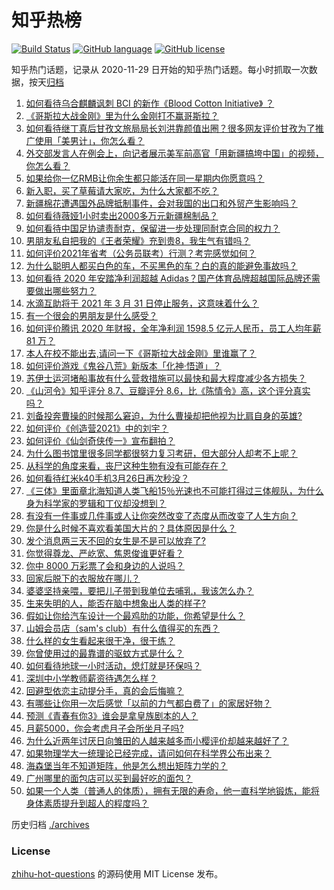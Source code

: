 # 知乎热榜
[![Build Status](https://github.com/ToWeLong/zhihu-hot-questions/workflows/CI/badge.svg)](https://github.com/ToWeLong/zhihu-hot-questions/actions)
[![GitHub language](https://img.shields.io/badge/language-golang-orange.svg)](https://golang.org/)
[![GitHub license](https://img.shields.io/github/license/ToWeLong/zhihu-hot-questions)](https://github.com/ToWeLong/zhihu-hot-questions/blob/main/LICENSE)

知乎热门话题，记录从 2020-11-29 日开始的知乎热门话题。每小时抓取一次数据，按天[归档](./archives)

<!-- BEGIN -->

1. [如何看待乌合麒麟讽刺 BCI 的新作《Blood Cotton Initiative》 ​​​​？](https://www.zhihu.com/question/451475421)
1. [《哥斯拉大战金刚》里为什么金刚打不赢哥斯拉？](https://www.zhihu.com/question/451400347)
1. [如何看待继丁真后甘孜文旅局局长刘洪靠颜值出圈？很多网友评价甘孜为了推广使用「美男计」，你怎么看？](https://www.zhihu.com/question/451367499)
1. [外交部发言人在例会上，向记者展示美军前高官「用新疆搞垮中国」的视频，你怎么看？](https://www.zhihu.com/question/451374588)
1. [如果给你一亿RMB让你余生都只能活在同一星期内你愿意吗？](https://www.zhihu.com/question/450684657)
1. [新入职，买了草莓请大家吃，为什么大家都不吃？](https://www.zhihu.com/question/451018901)
1. [新疆棉花遭遇国外品牌抵制事件，会对我国的出口和外贸产生影响吗？](https://www.zhihu.com/question/451155149)
1. [如何看待薇娅1小时卖出2000多万元新疆棉制品？](https://www.zhihu.com/question/451466676)
1. [如何看待中国足协谴责耐克，保留进一步处理同耐克合同的权力？](https://www.zhihu.com/question/451475306)
1. [男朋友私自把我的《王者荣耀》充到贵8，我生气有错吗？](https://www.zhihu.com/question/450562895)
1. [如何评价2021年省考（公务员联考）行测？考完感觉如何？](https://www.zhihu.com/question/451478215)
1. [为什么聪明人都买白色的车，不买黑色的车？白的真的能避免事故吗？](https://www.zhihu.com/question/450848333)
1. [如何看待 2020 年安踏净利润超越 Adidas？国产体育品牌超越国际品牌还需要做出哪些努力？](https://www.zhihu.com/question/451367940)
1. [水滴互助将于 2021 年 3 月 31 日停止服务，这意味着什么？](https://www.zhihu.com/question/451387183)
1. [有一个很会的男朋友是什么感受？](https://www.zhihu.com/question/391872560)
1. [如何评价腾讯 2020 年财报，全年净利润 1598.5 亿元人民币，员工人均年薪 81 万？](https://www.zhihu.com/question/451059078)
1. [本人在校不能出去,请问一下《哥斯拉大战金刚》里谁赢了？](https://www.zhihu.com/question/451322481)
1. [如何评价游戏《鬼谷八荒》新版本「化神·悟道」？](https://www.zhihu.com/question/451531329)
1. [苏伊士运河堵船事故有什么营救措施可以最快和最大程度减少各方损失？](https://www.zhihu.com/question/451146252)
1. [《山河令》知乎评分 8.7、豆瓣评分 8.6，比《陈情令》高，这个评分真实吗？](https://www.zhihu.com/question/446605738)
1. [刘备投奔曹操的时候那么窘迫，为什么曹操却把他视为比肩自身的英雄?](https://www.zhihu.com/question/444961254)
1. [如何评价《创造营2021》中的刘宇？](https://www.zhihu.com/question/267864631)
1. [如何评价《仙剑奇侠传一》宣布翻拍？](https://www.zhihu.com/question/301752896)
1. [为什么图书馆里很多同学都很努力复习考研，但大部分人却考不上呢？](https://www.zhihu.com/question/430364218)
1. [从科学的角度来看，丧尸这种生物有没有可能存在？](https://www.zhihu.com/question/396972216)
1. [如何看待红米k40手机3月26日再次秒没？](https://www.zhihu.com/question/451328388)
1. [《三体》里面章北海知道人类飞船15％光速也不可能打得过三体舰队，为什么身为科学家的罗辑和丁仪却没想到？](https://www.zhihu.com/question/450549593)
1. [有没有一件事或几件事或人让你突然改变了态度从而改变了人生方向？](https://www.zhihu.com/question/450961700)
1. [你是什么时候不喜欢看美国大片的？具体原因是什么？](https://www.zhihu.com/question/268022546)
1. [发个消息两三天不回的女生是不是可以放弃了?](https://www.zhihu.com/question/443809482)
1. [你觉得尊龙、严屹宽、焦恩俊谁更好看？](https://www.zhihu.com/question/449666087)
1. [你中 8000 万彩票了会和身边的人说吗？](https://www.zhihu.com/question/387889242)
1. [回家后脱下的衣服放在哪儿？](https://www.zhihu.com/question/445389210)
1. [婆婆坚持亲喂，要把儿子带到我单位去哺乳，我该怎么办？](https://www.zhihu.com/question/451020624)
1. [生来失明的人，能否在脑中想象出人类的样子?](https://www.zhihu.com/question/439755465)
1. [假如让你给汽车设计一个最鸡肋的功能，你希望是什么？](https://www.zhihu.com/question/447033826)
1. [山姆会员店（sam's club）有什么值得买的东西？](https://www.zhihu.com/question/58897556)
1. [什么样的女生看起来很干净，很干练？](https://www.zhihu.com/question/23796174)
1. [你曾使用过的最靠谱的驱蚊方式是什么？](https://www.zhihu.com/question/21439242)
1. [如何看待地球一小时活动，熄灯就是环保吗？](https://www.zhihu.com/question/450959677)
1. [深圳中小学教师薪资待遇怎么样？](https://www.zhihu.com/question/263693675)
1. [回避型依恋主动提分手，真的会后悔嘛？](https://www.zhihu.com/question/449941045)
1. [有哪些让你用一次后感觉「以前的力气都白费了」的家居好物？](https://www.zhihu.com/question/420760487)
1. [预测《青春有你3》谁会是拿皇族剧本的人？](https://www.zhihu.com/question/442475543)
1. [月薪5000，你会考虑月子会所坐月子吗?](https://www.zhihu.com/question/450657429)
1. [为什么近两年讨厌日向雏田的人越来越多而小樱评价却越来越好了？](https://www.zhihu.com/question/421579359)
1. [如果物理学大一统理论已经完成，请问如何在科学界公布出来？](https://www.zhihu.com/question/443863795)
1. [海森堡当年不知道矩阵，他是怎么想出矩阵力学的？](https://www.zhihu.com/question/279151159)
1. [广州哪里的面包店可以买到最好吃的面包？](https://www.zhihu.com/question/37236833)
1. [如果一个人类（普通人的体质），拥有无限的寿命，他一直科学地锻炼，能将身体素质提升到超人的程度吗？](https://www.zhihu.com/question/450947269)

<!-- END -->

历史归档 [./archives](./archives)


### License
[zhihu-hot-questions](https://github.com/towelong/zhihu-hot-questions) 的源码使用 MIT License 发布。
